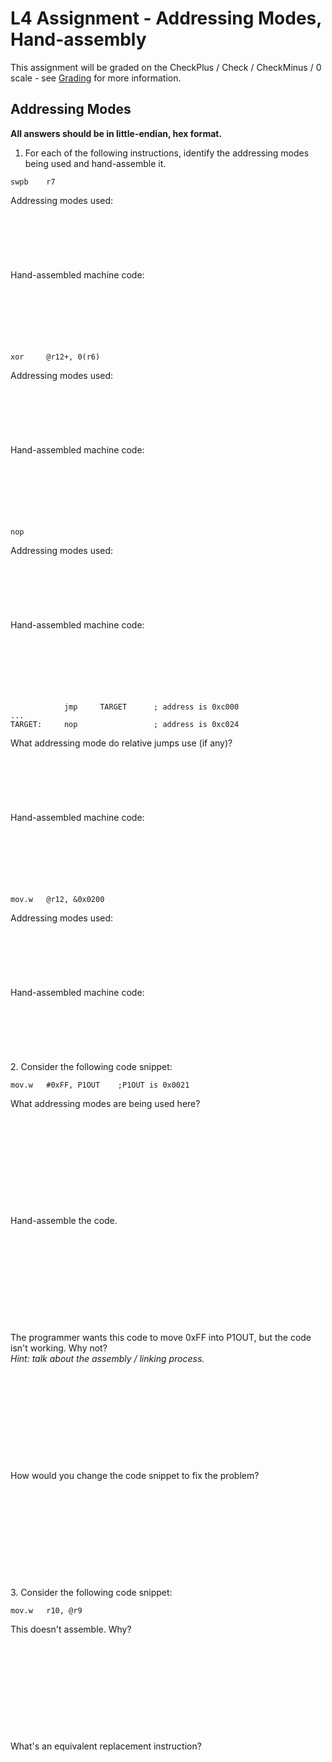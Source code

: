# L4 Assignment - Addressing Modes, Hand-assembly

This assignment will be graded on the CheckPlus / Check / CheckMinus / 0 scale - see [Grading](/admin/grading.html) for more information.

## Addressing Modes

**All answers should be in little-endian, hex format.**

1. For each of the following instructions, identify the addressing modes being used and hand-assemble it.
```
swpb    r7
```
Addressing modes used:
<br>
<br>
<br>
<br>
<br>
<br>
<br>
Hand-assembled machine code:
<br>
<br>
<br>
<br>
<br>
<br>
<br>
```
xor     @r12+, 0(r6)
```
Addressing modes used:
<br>
<br>
<br>
<br>
<br>
<br>
<br>
Hand-assembled machine code:
<br>
<br>
<br>
<br>
<br>
<br>
<br>
```
nop
```
Addressing modes used:
<br>
<br>
<br>
<br>
<br>
<br>
<br>
Hand-assembled machine code:
<br>
<br>
<br>
<br>
<br>
<br>
<br>
```
            jmp     TARGET      ; address is 0xc000
...
TARGET:     nop                 ; address is 0xc024
```
What addressing mode do relative jumps use (if any)?
<br>
<br>
<br>
<br>
<br>
<br>
<br>
Hand-assembled machine code:
<br>
<br>
<br>
<br>
<br>
<br>
<br>
```
mov.w   @r12, &0x0200
```
Addressing modes used:
<br>
<br>
<br>
<br>
<br>
<br>
<br>
Hand-assembled machine code:
<br>
<br>
<br>
<br>
<br>
<br>
<br>
2. Consider the following code snippet:
```
mov.w   #0xFF, P1OUT    ;P1OUT is 0x0021
```
What addressing modes are being used here?
<br>
<br>
<br>
<br>
<br>
<br>
<br>
<br>
<br>
<br>
<br>
Hand-assemble the code.
<br>
<br>
<br>
<br>
<br>
<br>
<br>
<br>
<br>
<br>
<br>
The programmer wants this code to move 0xFF into P1OUT, but the code isn't working.  Why not?  
*Hint: talk about the assembly / linking process.*
<br>
<br>
<br>
<br>
<br>
<br>
<br>
<br>
<br>
<br>
<br>
How would you change the code snippet to fix the problem?
<br>
<br>
<br>
<br>
<br>
<br>
<br>
<br>
<br>
<br>
<br>
3. Consider the following code snippet:
```
mov.w   r10, @r9
```

This doesn't assemble.  Why?
<br>
<br>
<br>
<br>
<br>
<br>
<br>
<br>
<br>
<br>
<br>
What's an equivalent replacement instruction?
<br>
<br>
<br>
<br>
<br>
<br>
<br>
<br>
<br>
<br>
<br>
